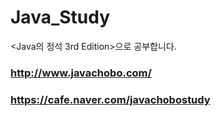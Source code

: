 # Java_Study
<Java의 정석 3rd Edition>으로 공부합니다.


### http://www.javachobo.com/
### https://cafe.naver.com/javachobostudy
